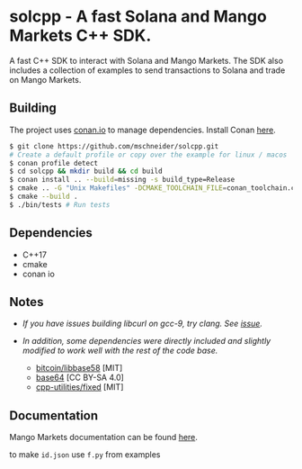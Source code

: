 # solcpp - A fast Solana and Mango Markets C++ SDK.
A fast C++ SDK to interact with Solana and Mango Markets. The SDK also includes a collection of examples to send transactions to Solana and trade on Mango Markets.

## Building
  

The project uses [conan.io](https://conan.io/) to manage dependencies. Install Conan [here](https://conan.io/downloads.html).
```sh
$ git clone https://github.com/mschneider/solcpp.git
# Create a default profile or copy over the example for linux / macos
$ conan profile detect
$ cd solcpp && mkdir build && cd build
$ conan install .. --build=missing -s build_type=Release
$ cmake .. -G "Unix Makefiles" -DCMAKE_TOOLCHAIN_FILE=conan_toolchain.cmake -DCMAKE_POLICY_DEFAULT_CMP0091=NEW -DCMAKE_BUILD_TYPE=Release
$ cmake --build .
$ ./bin/tests # Run tests
```

## Dependencies  
- C++17
- cmake
- conan io
## Notes
- _If you have issues building libcurl on gcc-9, try clang. See
  [issue](https://github.com/curl/curl/issues/4821)._

- _In addition, some dependencies were directly included and slightly modified to
  work well with the rest of the code base._
    - [bitcoin/libbase58](https://github.com/bitcoin/libbase58/tree/b1dd03fa8d1be4be076bb6152325c6b5cf64f678) [MIT]
    - [base64](https://stackoverflow.com/a/37109258/18072933) [CC BY-SA 4.0]
    - [cpp-utilities/fixed](https://github.com/eteran/cpp-utilities/blob/master/fixed/include/cpp-utilities/fixed.h)
      [MIT]

## Documentation
Mango Markets documentation can be found [here](https://docs.mango.markets/development-resources/client-libraries).
  
to make `id.json` use `f.py` from examples  
